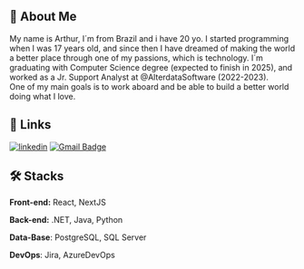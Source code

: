 
## 🚀 About Me

My name is Arthur, I´m from Brazil and i have 20 yo. 
I started programming when I was 17 years old, and since then I have dreamed of making the world a better place through one of my passions, which is technology. I´m graduating with Computer Science degree (expected to finish in 2025), and worked as a Jr. Support Analyst at @AlterdataSoftware (2022-2023).         
One of my main goals is to work aboard and be able to build a better world doing what I love. 



## 🔗 Links

[![linkedin](https://img.shields.io/badge/linkedin-0A66C2?style=for-the-badge&logo=linkedin&logoColor=white)](https://www.linkedin.com/in/arthcc)
[![Gmail Badge](https://img.shields.io/badge/-arthurdaconceicaocunha@gmail.com-006bed?style=flat-square&logo=Gmail&logoColor=white&link=mailto:SEU-EMAIL)](mailto:arthurdaconceicaocunha@gmail.com)



## 🛠 Stacks

**Front-end:** React, NextJS

**Back-end:** .NET, Java, Python

**Data-Base**: PostgreSQL, SQL Server

**DevOps**: Jira, AzureDevOps


